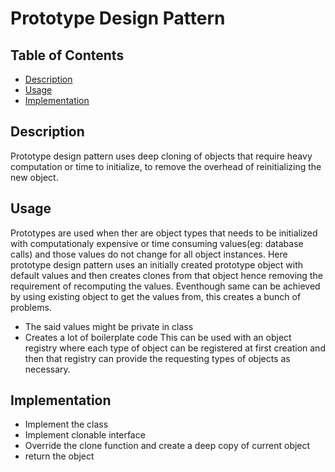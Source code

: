 # Prototype Design Pattern

## Table of Contents

- [Description](#description)
- [Usage](#usage)
- [Implementation](#implentation)

## Description <a name = "description"></a>

Prototype design pattern uses deep cloning of objects that require heavy computation or time to initialize, to remove the overhead of reinitializing the new object.

## Usage <a name = "usage"></a>

Prototypes are used when ther are object types that needs to be initialized with computationaly expensive or time consuming values(eg: database calls) and those values do not change for all object instances. Here prototype design pattern uses an initially created prototype object with default values and then creates clones from that object hence removing the requirement of recomputing the values. Eventhough same can be achieved by using existing object to get the values from, this creates a bunch of problems. 
- The said values might be private in class 
- Creates a lot of boilerplate code
This can be used with  an object registry where each type of object can be registered at first creation and then that registry can provide the requesting types of objects as necessary. 

## Implementation <a name = "implentation"></a>

- Implement the class
- Implement clonable interface
- Override the clone function and create a deep copy of current object
- return the object